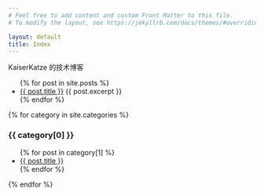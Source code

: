 ```yaml
---
# Feel free to add content and custom Front Matter to this file.
# To modify the layout, see https://jekyllrb.com/docs/themes/#overriding-theme-defaults

layout: default
title: Index
---
```


<div>
  <p>KaiserKatze 的技术博客</p>
</div>

<ul>
  {% for post in site.posts %}
  <li>
    <a href="{{ post.url }}">{{ post.title }}</a>
    {{ post.excerpt }}
  </li>
  {% endfor %}
</ul>

{% for category in site.categories %}
  <h3>{{ category[0] }}</h3>
  <ul>
    {% for post in category[1] %}
    <li><a href="{{ post.url }}">{{ post.title }}</a></li>
    {% endfor %}
  </ul>
{% endfor %}
